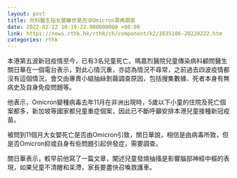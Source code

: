 ```yaml
---
layout: post
title: 兒科醫生指女嬰離世是否涉Omicron需再調查
date: 2022-02-22 10:19:22.000000000 +08:00
link: https://news.rthk.hk/rthk/ch/component/k2/1635106-20220222.htm
categories: rthk
---
```


本港第五波新冠疫情至今，已有3名兒童死亡。瑪嘉烈醫院兒童傳染病科顧問醫生關日華在一個電台表示，對此心情沉重，亦認為情況不尋常，之前過去四波疫情都沒有這個情況，會交由專責小組抽絲剝繭調查原因，包括搜集數據、死者本身有無病史及自身免疫問題等。

他表示，Omicron變種病毒去年11月在非洲出現時，5歲以下小童的住院及死亡個案都多，新加坡等國家都兒童重症個案，因此已不斷呼籲安排本港兒童接種新冠疫苗。

被問到11個月大女嬰死亡是否由Omicron引致，關日華說，相信是由病毒所致，但是否Omicron抑或自身有些問題引起併發症，需要調查。

關日華表示，較早前他寫了一篇文章，闡述兒童發燒抽搐是影響腦部神經中樞的表現，如果兒童不清醒和呆滯，家長要盡快召喚救護車。
